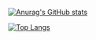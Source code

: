 [![Anurag's GitHub stats](https://github-readme-stats.vercel.app/api?username=wik3d)](https://github.com/anuraghazra/github-readme-stats)

[![Top Langs](https://github-readme-stats.vercel.app/api/top-langs/?username=wik3d&layout=compact)](https://github.com/wik3d/github-readme-stats)

